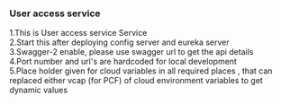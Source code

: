 ### User access service

1.This is User access service Service <br/>
2.Start this after deploying config server and eureka server<br/>
3.Swagger-2 enable, please use swagger url to get the api details<br/>
4.Port number and url's are hardcoded for local development <br/>
5.Place holder given for cloud variables in all required places , that can replaced either vcap (for PCF) of cloud environment variables to get dynamic values

